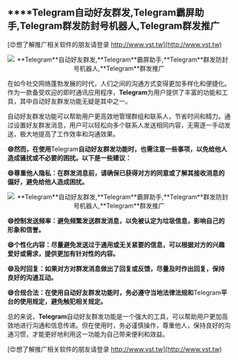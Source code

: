 ## ****Telegram**自动好友群发,**Telegram**霸屏助手,**Telegram**群发防封号机器人,**Telegram**群发推广**

[😍想了解推广相关软件的朋友请登录 http://www.vst.tw](http://www.vst.tw)

 <center><img src="https://vst.tw/MP4/tuiguang/png/6.png" alt="**Telegram**自动好友群发,**Telegram**霸屏助手,**Telegram**群发防封号机器人,**Telegram**群发推广"></center>

在如今社交网络蓬勃发展的时代，人们之间的沟通方式变得更加多样化和便捷化。作为一款备受欢迎的即时通讯应用程序，**Telegram**为用户提供了丰富的功能和工具，其中自动好友群发功能无疑是其中之一。

自动好友群发功能可以帮助用户更高效地管理群组和联系人，节省时间和精力。通过设置好友群发消息，用户可以轻松向多个联系人发送相同内容，无需逐一手动发送，极大地提高了工作效率和沟通效果。

**😄然而，在使用**Telegram**自动好友群发功能时，也需注意一些事项，以免给他人造成骚扰或不必要的困扰。以下是一些建议：**

**😄尊重他人隐私：在群发消息前，请确保已获得对方的同意或了解其接收消息的偏好，避免给他人造成困扰。**

 <center><img src="https://vst.tw/MP4/tuiguang/png/8.png" alt="**Telegram**自动好友群发,**Telegram**霸屏助手,**Telegram**群发防封号机器人,**Telegram**群发推广"></center>

**😄控制发送频率：避免频繁发送群发消息，以免被认定为垃圾信息，影响自己的形象和信誉。**

**😄个性化内容：尽量避免发送过于通用或无关紧要的信息，可以根据对方的兴趣爱好或需求，提供更加有针对性的内容。**

**😄及时回复：如果对方对群发消息做出了回复或反馈，尽量及时作出回复，保持良好的沟通互动。**

**😄合规合法：在使用自动好友群发功能时，务必遵守当地法律法规和**Telegram**平台的使用规定，避免触犯相关规定。**

总的来说，**Telegram**自动好友群发功能是一个强大的工具，可以帮助用户更加高效地进行沟通和信息传递。但在使用时，务必谨慎操作，尊重他人，保持良好的沟通习惯，才能更好地利用这一功能为自己带来便利和效益。

[😍想了解推广相关软件的朋友请登录 http://www.vst.tw](http://www.vst.tw)



